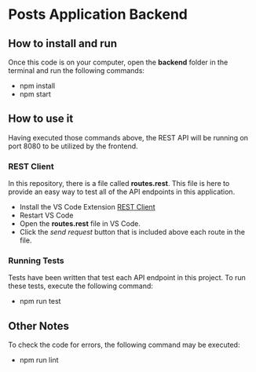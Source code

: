 # Posts Application Backend

## How to install and run

Once this code is on your computer, open the **backend** folder in the terminal and run the following commands:

- npm install
- npm start

## How to use it

Having executed those commands above, the REST API will be running on port 8080 to be utilized by the frontend.

### REST Client

In this repository, there is a file called **routes.rest**. This file is here to provide an easy way to test all of the API endpoints in this application.

- Install the VS Code Extension [REST Client](https://marketplace.visualstudio.com/items?itemName=humao.rest-client)
- Restart VS Code
- Open the **routes.rest** file in VS Code.
- Click the _send request_ button that is included above each route in the file.

### Running Tests

Tests have been written that test each API endpoint in this project. To run these tests, execute the following command:

- npm run test

## Other Notes

To check the code for errors, the following command may be executed:

- npm run lint
